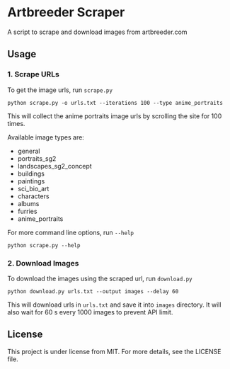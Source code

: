# Artbreeder Scraper
A script to scrape and download images from artbreeder.com

## Usage
### 1. Scrape URLs
To get the image urls, run `scrape.py`
```
python scrape.py -o urls.txt --iterations 100 --type anime_portraits
```
This will collect the anime portraits image urls by scrolling the site for 100 times.


Available image types are:
- general
- portraits_sg2
- landscapes_sg2_concept
- buildings
- paintings
- sci_bio_art
- characters
- albums
- furries
- anime_portraits


For more command line options, run `--help`
```
python scrape.py --help
```

### 2. Download Images
To download the images using the scraped url, run `download.py`
```
python download.py urls.txt --output images --delay 60
```
This will download urls in `urls.txt` and save it into `images` directory. It will also wait for 60 s every 1000 images to prevent API limit.

## License
This project is under license from MIT. For more details, see the LICENSE file.


